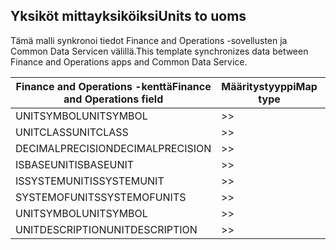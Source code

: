 ## <a name="units-to-uoms"></a><span data-ttu-id="daf6e-101">Yksiköt mittayksiköiksi</span><span class="sxs-lookup"><span data-stu-id="daf6e-101">Units to uoms</span></span>

<span data-ttu-id="daf6e-102">Tämä malli synkronoi tiedot Finance and Operations -sovellusten ja Common Data Servicen välillä.</span><span class="sxs-lookup"><span data-stu-id="daf6e-102">This template synchronizes data between Finance and Operations apps and Common Data Service.</span></span>

<span data-ttu-id="daf6e-103">Finance and Operations -kenttä</span><span class="sxs-lookup"><span data-stu-id="daf6e-103">Finance and Operations field</span></span> | <span data-ttu-id="daf6e-104">Määritystyyppi</span><span class="sxs-lookup"><span data-stu-id="daf6e-104">Map type</span></span> | <span data-ttu-id="daf6e-105">Muu Dynamics 365 -kenttä</span><span class="sxs-lookup"><span data-stu-id="daf6e-105">Other Dynamics 365 field</span></span> | <span data-ttu-id="daf6e-106">Oletusarvo</span><span class="sxs-lookup"><span data-stu-id="daf6e-106">Default value</span></span>
---|---|---|---
<span data-ttu-id="daf6e-107">UNITSYMBOL</span><span class="sxs-lookup"><span data-stu-id="daf6e-107">UNITSYMBOL</span></span> | >> | <span data-ttu-id="daf6e-108">msdyn_symbol</span><span class="sxs-lookup"><span data-stu-id="daf6e-108">msdyn_symbol</span></span> | 
<span data-ttu-id="daf6e-109">UNITCLASS</span><span class="sxs-lookup"><span data-stu-id="daf6e-109">UNITCLASS</span></span> | >> | <span data-ttu-id="daf6e-110">msdyn_externalunitclassname</span><span class="sxs-lookup"><span data-stu-id="daf6e-110">msdyn_externalunitclassname</span></span> | 
<span data-ttu-id="daf6e-111">DECIMALPRECISION</span><span class="sxs-lookup"><span data-stu-id="daf6e-111">DECIMALPRECISION</span></span> | >> | <span data-ttu-id="daf6e-112">msdyn_decimalprecision</span><span class="sxs-lookup"><span data-stu-id="daf6e-112">msdyn_decimalprecision</span></span> | 
<span data-ttu-id="daf6e-113">ISBASEUNIT</span><span class="sxs-lookup"><span data-stu-id="daf6e-113">ISBASEUNIT</span></span> | >> | <span data-ttu-id="daf6e-114">msdyn_isbaseunit</span><span class="sxs-lookup"><span data-stu-id="daf6e-114">msdyn_isbaseunit</span></span> | 
<span data-ttu-id="daf6e-115">ISSYSTEMUNIT</span><span class="sxs-lookup"><span data-stu-id="daf6e-115">ISSYSTEMUNIT</span></span> | >> | <span data-ttu-id="daf6e-116">msdyn_issystemunit</span><span class="sxs-lookup"><span data-stu-id="daf6e-116">msdyn_issystemunit</span></span> | 
<span data-ttu-id="daf6e-117">SYSTEMOFUNITS</span><span class="sxs-lookup"><span data-stu-id="daf6e-117">SYSTEMOFUNITS</span></span> | >> | <span data-ttu-id="daf6e-118">msdyn_systemofunits</span><span class="sxs-lookup"><span data-stu-id="daf6e-118">msdyn_systemofunits</span></span> | 
<span data-ttu-id="daf6e-119">UNITSYMBOL</span><span class="sxs-lookup"><span data-stu-id="daf6e-119">UNITSYMBOL</span></span> | >> | <span data-ttu-id="daf6e-120">name</span><span class="sxs-lookup"><span data-stu-id="daf6e-120">name</span></span> | 
<span data-ttu-id="daf6e-121">UNITDESCRIPTION</span><span class="sxs-lookup"><span data-stu-id="daf6e-121">UNITDESCRIPTION</span></span> | >> | <span data-ttu-id="daf6e-122">msdyn_description</span><span class="sxs-lookup"><span data-stu-id="daf6e-122">msdyn_description</span></span> | 
